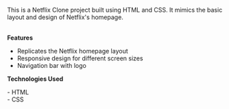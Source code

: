 This is a Netflix Clone project built using HTML and CSS. It mimics the basic layout and design of Netflix's homepage.


<br>
<b>
Features
</b>
<br>

- Replicates the Netflix homepage layout
- Responsive design for different screen sizes
- Navigation bar with logo
  <br>

<b>
Technologies Used
</b>

- HTML
<br>
- CSS
